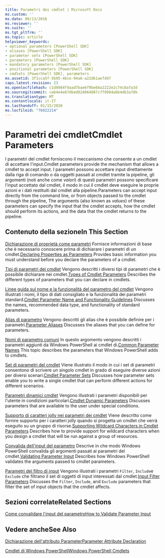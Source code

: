 ```yaml
---
title: Parametri dei cmdlet | Microsoft Docs
ms.custom: ''
ms.date: 09/13/2016
ms.reviewer: ''
ms.suite: ''
ms.tgt_pltfrm: ''
ms.topic: article
helpviewer_keywords:
- optional parameters [PowerShell SDK]
- aliases [PowerShell SDK]
- parameter sets [PowerShell SDK]
- parameters [PowerShell SDK]
- mandatory parameters [PowerShell SDK]
- positional parameters [PowerShell SDK]
- cmdlets [PowerShell SDK], parameters
ms.assetid: 3f1cca5f-5b95-4bce-94a6-a22db1aefd47
caps.latest.revision: 23
ms.openlocfilehash: c1d8984f4aad7bae6f9be66a2222e2c74c8afa3d
ms.sourcegitcommit: cab4e4e67dbed024864887c7f8984abb4db3a78b
ms.translationtype: MT
ms.contentlocale: it-IT
ms.lasthandoff: 01/15/2020
ms.locfileid: "76022214"
---
```

# <a name="cmdlet-parameters"></a><span data-ttu-id="fbff5-102">Parametri dei cmdlet</span><span class="sxs-lookup"><span data-stu-id="fbff5-102">Cmdlet Parameters</span></span>

<span data-ttu-id="fbff5-103">I parametri del cmdlet forniscono il meccanismo che consente a un cmdlet di accettare l'input.</span><span class="sxs-lookup"><span data-stu-id="fbff5-103">Cmdlet parameters provide the mechanism that allows a cmdlet to accept input.</span></span> <span data-ttu-id="fbff5-104">I parametri possono accettare input direttamente dalla riga di comando o da oggetti passati al cmdlet tramite la pipeline, gli argomenti (noti anche come *valori*) di questi parametri possono specificare l'input accettato dal cmdlet, il modo in cui il cmdlet deve eseguire le proprie azioni e i dati restituiti dal cmdlet alla pipeline.</span><span class="sxs-lookup"><span data-stu-id="fbff5-104">Parameters can accept input directly from the command line, or from objects passed to the cmdlet through the pipeline, The arguments (also known as *values*) of these parameters can specify the input that the cmdlet accepts, how the cmdlet should perform its actions, and the data that the cmdlet returns to the pipeline.</span></span>

## <a name="in-this-section"></a><span data-ttu-id="fbff5-105">Contenuto della sezione</span><span class="sxs-lookup"><span data-stu-id="fbff5-105">In This Section</span></span>

<span data-ttu-id="fbff5-106">[Dichiarazione di proprietà come parametri](./declaring-properties-as-parameters.md) Fornisce informazioni di base che è necessario conoscere prima di dichiarare i parametri di un cmdlet.</span><span class="sxs-lookup"><span data-stu-id="fbff5-106">[Declaring Properties as Parameters](./declaring-properties-as-parameters.md) Provides basic information you must understand before you declare the parameters of a cmdlet.</span></span>

<span data-ttu-id="fbff5-107">[Tipi di parametri dei cmdlet](./types-of-cmdlet-parameters.md) Vengono descritti i diversi tipi di parametri che è possibile dichiarare nei cmdlet.</span><span class="sxs-lookup"><span data-stu-id="fbff5-107">[Types of Cmdlet Parameters](./types-of-cmdlet-parameters.md) Describes the different types of parameters that you can declare in cmdlets.</span></span>

<span data-ttu-id="fbff5-108">[Linee guida sul nome e la funzionalità del parametro del cmdlet](./standard-cmdlet-parameter-names-and-types.md) Vengono illustrati i nomi, il tipo di dati consigliato e la funzionalità dei parametri standard.</span><span class="sxs-lookup"><span data-stu-id="fbff5-108">[Cmdlet Parameter Name and Functionality Guidelines](./standard-cmdlet-parameter-names-and-types.md) Discusses the names, recommended data type, and functionality of standard parameters.</span></span>

<span data-ttu-id="fbff5-109">[Alias di parametro](./parameter-aliases.md) Vengono descritti gli alias che è possibile definire per i parametri.</span><span class="sxs-lookup"><span data-stu-id="fbff5-109">[Parameter Aliases](./parameter-aliases.md) Discusses the aliases that you can define for parameters.</span></span>

<span data-ttu-id="fbff5-110">[Nomi di parametro comuni](./common-parameter-names.md) In questo argomento vengono descritti i parametri aggiunti da Windows PowerShell ai cmdlet di.</span><span class="sxs-lookup"><span data-stu-id="fbff5-110">[Common Parameter Names](./common-parameter-names.md) This topic describes the parameters that Windows PowerShell adds to cmdlets.</span></span>

<span data-ttu-id="fbff5-111">[Set di parametri del cmdlet](./cmdlet-parameter-sets.md) Viene illustrato il modo in cui i set di parametri consentono di scrivere un singolo cmdlet in grado di eseguire diverse azioni per diversi scenari.</span><span class="sxs-lookup"><span data-stu-id="fbff5-111">[Cmdlet Parameter Sets](./cmdlet-parameter-sets.md) Discusses how parameter sets enable you to write a single cmdlet that can perform different actions for different scenarios.</span></span>

<span data-ttu-id="fbff5-112">[Parametri dinamici cmdlet](./cmdlet-dynamic-parameters.md) Vengono illustrati i parametri disponibili per l'utente in condizioni particolari.</span><span class="sxs-lookup"><span data-stu-id="fbff5-112">[Cmdlet Dynamic Parameters](./cmdlet-dynamic-parameters.md) Discusses parameters that are available to the user under special conditions.</span></span>

<span data-ttu-id="fbff5-113">[Supporto di caratteri jolly nei parametri dei cmdlet](./supporting-wildcard-characters-in-cmdlet-parameters.md) Viene descritto come fornire supporto per i caratteri jolly quando si progetta un cmdlet che verrà eseguito su un gruppo di risorse.</span><span class="sxs-lookup"><span data-stu-id="fbff5-113">[Supporting Wildcard Characters in Cmdlet Parameters](./supporting-wildcard-characters-in-cmdlet-parameters.md) Describes how to provide support for wildcard characters when you design a cmdlet that will be run against a group of resources.</span></span>

<span data-ttu-id="fbff5-114">[Convalida dell'input del parametro](./validating-parameter-input.md) Descrive in che modo Windows PowerShell convalida gli argomenti passati ai parametri del cmdlet.</span><span class="sxs-lookup"><span data-stu-id="fbff5-114">[Validating Parameter Input](./validating-parameter-input.md) Describes how Windows PowerShell validates the arguments passed to cmdlet parameters.</span></span>

<span data-ttu-id="fbff5-115">[Parametri del filtro di input](./input-filter-parameters.md) Vengono illustrati i parametri `Filter`, `Include`e `Exclude` che filtrano il set di oggetti di input interessati dal cmdlet.</span><span class="sxs-lookup"><span data-stu-id="fbff5-115">[Input Filter Parameters](./input-filter-parameters.md) Discusses the `Filter`, `Include`, and `Exclude` parameters that filter the set of input objects that the cmdlet affects.</span></span>

## <a name="related-sections"></a><span data-ttu-id="fbff5-116">Sezioni correlate</span><span class="sxs-lookup"><span data-stu-id="fbff5-116">Related Sections</span></span>

[<span data-ttu-id="fbff5-117">Come convalidare l'input del parametro</span><span class="sxs-lookup"><span data-stu-id="fbff5-117">How to Validate Parameter Input</span></span>](./how-to-validate-parameter-input.md)

## <a name="see-also"></a><span data-ttu-id="fbff5-118">Vedere anche</span><span class="sxs-lookup"><span data-stu-id="fbff5-118">See Also</span></span>

[<span data-ttu-id="fbff5-119">Dichiarazione dell'attributo Parameter</span><span class="sxs-lookup"><span data-stu-id="fbff5-119">Parameter Attribute Declaration</span></span>](./parameter-attribute-declaration.md)

[<span data-ttu-id="fbff5-120">Cmdlet di Windows PowerShell</span><span class="sxs-lookup"><span data-stu-id="fbff5-120">Windows PowerShell Cmdlets</span></span>](./cmdlet-overview.md)
